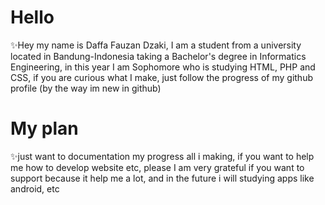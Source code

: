 # Hello
✨Hey my name is Daffa Fauzan Dzaki, I am a student from a university located in Bandung-Indonesia taking a Bachelor's degree in Informatics Engineering, 
  in this year I am Sophomore who is studying HTML, PHP and CSS, if you are curious what I make, just follow the progress of my github profile (by the way im new in github)
# My plan
  ✨just want to documentation my progress all i making, if you want to help me how to develop website etc, 
  please I am very grateful if you want to support because it help me a lot, and in the future i will studying apps like android, etc


<!---
DaffafauzanD/DaffafauzanD is a ✨ special ✨ repository because its `README.md` (this file) appears on your GitHub profile.
You can click the Preview link to take a look at your changes.
--->
